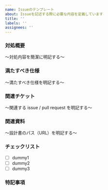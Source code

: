 ```yaml
---
name: Issueのテンプレート
about: Issueを記述する際に必要な内容を定義しています
title: ''
labels: ''
assignees: ''
---
```


### 対処概要

～対処内容を簡潔に明記する～

### 満たすべき仕様

～満たすべき仕様を明記する～

### 関連チケット

～関連する issue / pull request を明記する～

### 関連資料

～設計書のパス（URL）を明記する～

### チェックリスト

- [ ] dummy1
- [ ] dummy2
- [ ] dummy3

### 特記事項
